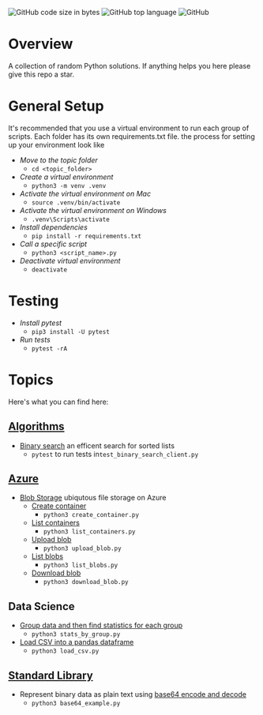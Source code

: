 ![GitHub code size in bytes](https://img.shields.io/github/languages/code-size/ccozad/python-playground)
![GitHub top language](https://img.shields.io/github/languages/top/ccozad/python-playground)
![GitHub](https://img.shields.io/github/license/ccozad/python-playground)

# Overview
 A collection of random Python solutions. If anything helps you here please give this repo a star.

# General Setup
It's recommended that you use a virtual environment to run each group of scripts. Each folder has its own requirements.txt file. the process for setting up your environment look like

 - *Move to the topic folder*
   - `cd <topic_folder>`
 - *Create a virtual environment*
   - `python3 -m venv .venv`
 - *Activate the virtual environment on Mac*
   - `source .venv/bin/activate`
 - *Activate the virtual environment on Windows*
   - `.venv\Scripts\activate`
 - *Install dependencies*
   - `pip install -r requirements.txt`
 - *Call a specific script*
   - `python3 <script_name>.py`
 - *Deactivate virtual environment*
   - `deactivate`

# Testing

 - *Install pytest*
   - `pip3 install -U pytest`
 - *Run tests*
   - `pytest -rA`

# Topics
Here's what you can find here:

## [Algorithms](/algorithms/README.md)
- [Binary search](/algorithms/binary_search_client.py) an efficent search for sorted lists
   - `pytest` to run tests in`test_binary_search_client.py`

## [Azure](/azure/README.md)
 - [Blob Storage](/azure/blob_storage/README.md) ubiqutous file storage on Azure
   - [Create container](/azure/blob_storage/create_container.py) 
     - `python3 create_container.py`
   - [List containers](/azure/blob_storage/list_containers.py) 
     - `python3 list_containers.py`
   - [Upload blob](/azure/blob_storage/upload_blob.py) 
     - `python3 upload_blob.py`
   - [List blobs](/azure/blob_storage/list_blobs.py) 
     - `python3 list_blobs.py`
   - [Download blob](/azure/blob_storage/download_blob.py) 
     - `python3 download_blob.py`

## Data Science
- [Group data and then find statistics for each group](/data_science/stats_by_group.py)
   - `python3 stats_by_group.py`
- [Load CSV into a pandas dataframe](/data_science/load_csv.py) 
   - `python3 load_csv.py`

## [Standard Library](/standard_library/README.md)
 - Represent binary data as plain text using [base64 encode and decode](/standard_library/base64_example.py)
    - `python3 base64_example.py`